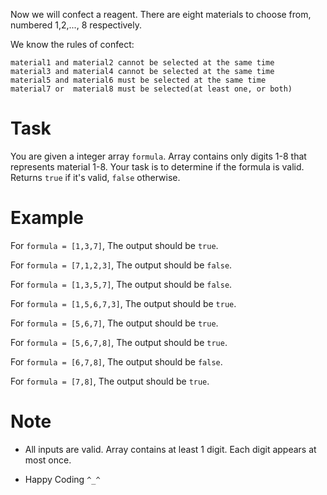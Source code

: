 Now we will confect a reagent. There are eight materials to choose from, numbered 1,2,..., 8 respectively.

We know the rules of confect:
```
material1 and material2 cannot be selected at the same time
material3 and material4 cannot be selected at the same time
material5 and material6 must be selected at the same time
material7 or  material8 must be selected(at least one, or both)
```

# Task

You are given a integer array `formula`. Array contains only digits 1-8 that represents material 1-8. Your task is to determine if the formula is valid. Returns `true` if it's valid, `false` otherwise.


# Example

For `formula = [1,3,7]`, The output should be `true`.

For `formula = [7,1,2,3]`, The output should be `false`.

For `formula = [1,3,5,7]`, The output should be `false`.

For `formula = [1,5,6,7,3]`, The output should be `true`.

For `formula = [5,6,7]`, The output should be `true`.

For `formula = [5,6,7,8]`, The output should be `true`.

For `formula = [6,7,8]`, The output should be `false`.

For `formula = [7,8]`, The output should be `true`.


# Note

- All inputs are valid. Array contains at least 1 digit. Each digit appears at most once. 

- Happy Coding `^_^`
